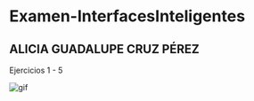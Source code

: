 # Examen-InterfacesInteligentes
## ALICIA GUADALUPE CRUZ PÉREZ

Ejercicios 1 - 5

![gif](./gifs_examen/ejercicios1_5.gif)
